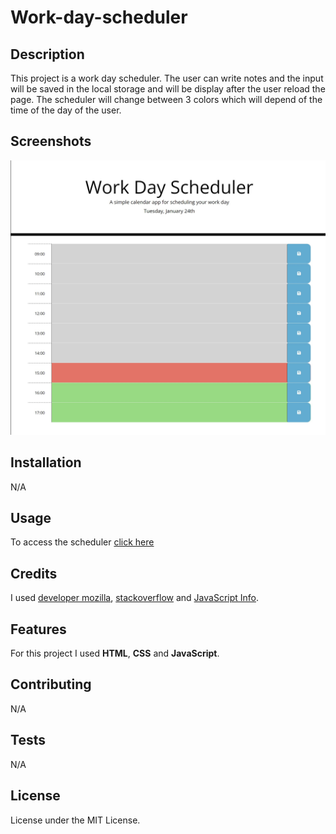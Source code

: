 # Work-day-scheduler

## Description

This project is a work day scheduler. The user can write notes and the input will be saved in the local storage and will be display after the user reload the page. The scheduler will change between 3 colors which will depend of the time of the day of the user.

## Screenshots

![Screenshot of the scheduler](/assets/screenshots/scheduler1.jpg)

## Installation

N/A

## Usage

To access the scheduler [click here]()

## Credits

I used [developer mozilla](https://developer.mozilla.org/en-US/), [stackoverflow](https://stackoverflow.com/) and [JavaScript Info](https://javascript.info/).

## Features

For this project I used **HTML**, **CSS** and **JavaScript**.

## Contributing

N/A

## Tests

N/A

## License

License under the MIT License.